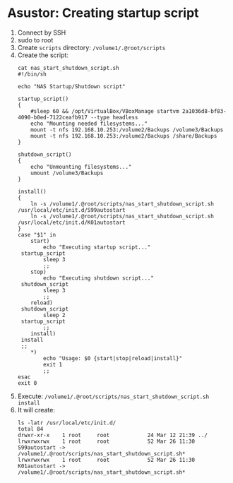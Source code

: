 # Asustor: Creating startup script

1. Connect by SSH
2. sudo to root
3. Create `scripts` directory: `/volume1/.@root/scripts`
4. Create the script:
   ```shell
   cat nas_start_shutdown_script.sh
   #!/bin/sh

   echo "NAS Startup/Shutdown script"

   startup_script()
   {
       #sleep 60 && /opt/VirtualBox/VBoxManage startvm 2a1036d8-bf83-4090-b0ed-7122ceafb917 --type headless
       echo "Mounting needed filesystems..."
       mount -t nfs 192.168.10.253:/volume2/Backups /volume3/Backups
       mount -t nfs 192.168.10.253:/volume2/Backups /share/Backups
   }

   shutdown_script()
   {
       echo "Unmounting filesystems..."
       umount /volume3/Backups
   }

   install()
   {
       ln -s /volume1/.@root/scripts/nas_start_shutdown_script.sh /usr/local/etc/init.d/S99autostart
       ln -s /volume1/.@root/scripts/nas_start_shutdown_script.sh /usr/local/etc/init.d/K01autostart
   }
   case "$1" in
       start)
           echo "Executing startup script..."
   	startup_script
           sleep 3
           ;;
       stop)
           echo "Executing shutdown script..."
   	shutdown_script
           sleep 3
           ;;
       reload)
   	shutdown_script
           sleep 2
   	startup_script
           ;;
       install)
   	install
   	;;
       *)
           echo "Usage: $0 {start|stop|reload|install}"
           exit 1
           ;;
   esac
   exit 0
   ```
5. Execute: `/volume1/.@root/scripts/nas_start_shutdown_script.sh install`
6. It will create:
   ```shell
   ls -latr /usr/local/etc/init.d/
   total 84
   drwxr-xr-x    1 root     root            24 Mar 12 21:39 ../
   lrwxrwxrwx    1 root     root            52 Mar 26 11:30 S99autostart -> /volume1/.@root/scripts/nas_start_shutdown_script.sh*
   lrwxrwxrwx    1 root     root            52 Mar 26 11:30 K01autostart -> /volume1/.@root/scripts/nas_start_shutdown_script.sh*
   ```
